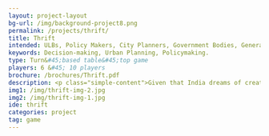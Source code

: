 ```yaml
---
layout: project-layout
bg-url: /img/background-project8.png
permalink: /projects/thrift/
title: Thrift
intended: ULBs, Policy Makers, City Planners, Government Bodies, General Public.
keywords: Decision-making, Urban Planning, Policymaking.
type: Turn&#45;based table&#45;top game
players: 6 &#45; 10 players
brochure: /brochures/Thrift.pdf
description: <p class="simple-content">Given that India dreams of creating a 100 smart cities in the near future, the question of how city councils can fund this transformation becomes an urgent question for policymakers. The Central Government has proposed to provide financial support to the Smart City Mission to the tune of Rs. 48,000 crore over five years, which works out to an average of Rs. 100 crore per city per year. An equal amount, on a matching basis, will have to be contributed by the State/ULB (Urban Local Body)&#58; therefore, nearly one lakh crores of Central/State funds will be available for Smart Cities development. How can city councils work with this hybrid funding model&#63; How do different interest groups influence their decisions&#63; How can they retain flexibility, while facing the twin challenges of improving capabilities as well as increasing accountability? Thrift is a game designed by Fields of View that allows you to immerse yourself in these questions.</p>
img1: /img/thrift-img-2.jpg
img2: /img/thrift-img-1.jpg
ide: thrift
categories: project
tag: game
---
```

